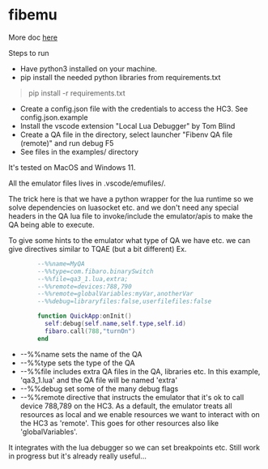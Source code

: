 # fibemu

More doc [here](https://forum.fibaro.com/topic/66394-visual-studio-code-vscode-for-quickapp-development/)

Steps to run

* Have python3 installed on your machine.
* pip install the needed python libraries from requirements.txt
 >pip install -r requirements.txt
* Create a config.json file with the credentials to access the HC3.
 See  config.json.example
* Install the vscode extension "Local Lua Debugger" by Tom Blind
* Create a QA file in the directory, select launcher "Fibenv QA file (remote)" and run debug F5
* See files in the examples/ directory

It's tested on MacOS and Windows 11.

All the emulator files lives in .vscode/emufiles/.

The trick here is that we have a python wrapper for the lua runtime so we solve dependencies on luasocket etc. and we don't need any special headers in the QA lua file to invoke/include the emulator/apis to make the QA being able to execute.

To give some hints to the emulator what type of QA we have etc. we can give directives similar to TQAE (but a bit different)
Ex.

```Lua
        --%%name=MyQA
        --%%type=com.fibaro.binarySwitch
        --%%file=qa3_1.lua,extra;
        --%%remote=devices:788,790
        --%%remote=globalVariables:myVar,anotherVar
        --%%debug=libraryfiles:false,userfilefiles:false

        function QuickApp:onInit()
          self:debug(self.name,self.type,self.id)
          fibaro.call(788,"turnOn")
        end
```

* --%%name sets the name of the QA
* --%%type sets the type of the QA
* --%%file includes extra QA files in the QA, libraries etc. In this example, 'qa3_1.lua' and the QA file will be named 'extra'
* --%%debug set some of the many debug flags
* --%%remote directive that instructs the emulator that it's ok to call device 788,789 on the HC3. As a default, the emulator treats all resources as local and we enable resources we want to interact with on the HC3 as 'remote'. This goes for other resources also like 'globalVariables'.

It integrates with the lua debugger so we can set breakpoints etc. 
Still work in progress but it's already really useful...
